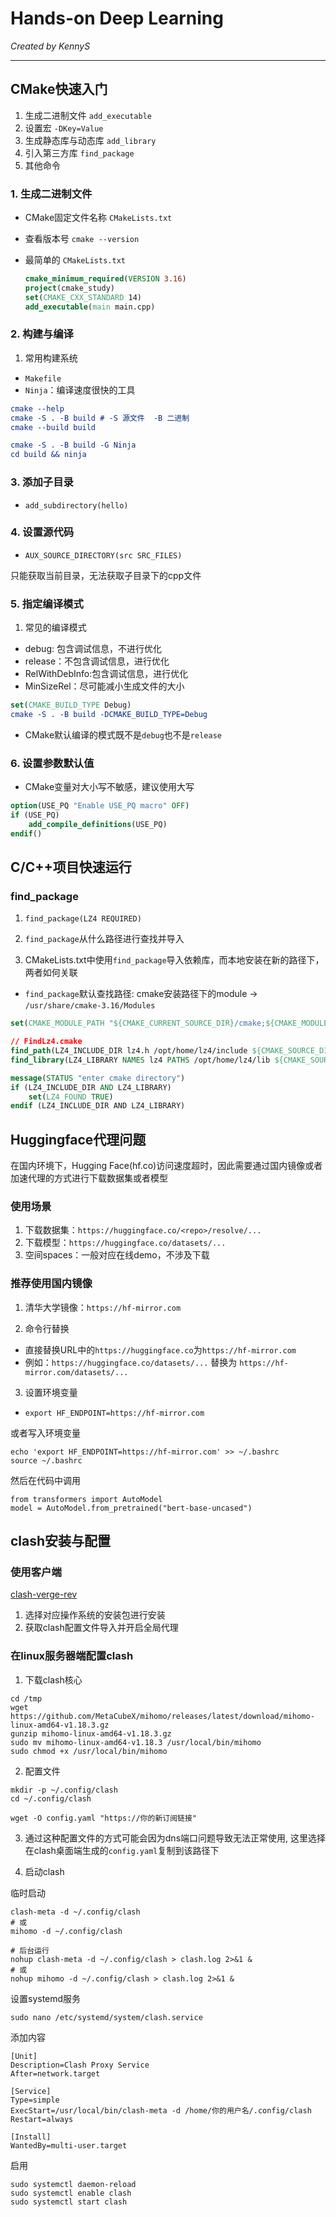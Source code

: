 # Hands-on Deep Learning

*Created by KennyS*

---

## CMake快速入门

1. 生成二进制文件 `add_executable`
2. 设置宏 `-DKey=Value`
3. 生成静态库与动态库 `add_library`
4. 引入第三方库 `find_package`
5. 其他命令


### 1. 生成二进制文件

- CMake固定文件名称 `CMakeLists.txt`
- 查看版本号 `cmake --version`
- 最简单的 `CMakeLists.txt`

    ```cmake
    cmake_minimum_required(VERSION 3.16)
    project(cmake_study)
    set(CMAKE_CXX_STANDARD 14)
    add_executable(main main.cpp)
    ```

### 2. 构建与编译

1. 常用构建系统

- `Makefile`
- `Ninja`：编译速度很快的工具

```cmake
cmake --help
cmake -S . -B build # -S 源文件  -B 二进制
cmake --build build

cmake -S . -B build -G Ninja
cd build && ninja
```

### 3. 添加子目录

- `add_subdirectory(hello)`

### 4. 设置源代码

- `AUX_SOURCE_DIRECTORY(src SRC_FILES)`

只能获取当前目录，无法获取子目录下的cpp文件


### 5. 指定编译模式

1. 常见的编译模式

- debug: 包含调试信息，不进行优化
- release：不包含调试信息，进行优化
- RelWithDebInfo:包含调试信息，进行优化
- MinSizeRel：尽可能减小生成文件的大小

```cmake
set(CMAKE_BUILD_TYPE Debug)
cmake -S . -B build -DCMAKE_BUILD_TYPE=Debug
```

- CMake默认编译的模式既不是`debug`也不是`release`


### 6. 设置参数默认值

- CMake变量对大小写不敏感，建议使用大写

```cmake
option(USE_PQ "Enable USE_PQ macro" OFF)
if (USE_PQ)
    add_compile_definitions(USE_PQ)
endif()
```



## C/C++项目快速运行

### find_package

1. `find_package(LZ4 REQUIRED)`

2. `find_package`从什么路径进行查找并导入

3. CMakeLists.txt中使用`find_package`导入依赖库，而本地安装在新的路径下，两者如何关联

- `find_package`默认查找路径: cmake安装路径下的module -> `/usr/share/cmake-3.16/Modules`

```cmake
set(CMAKE_MODULE_PATH "${CMAKE_CURRENT_SOURCE_DIR}/cmake;${CMAKE_MODULE_PATH}") // 当前cmake路径下的`cmake/`或者默认的`cmake/module/`
```


```cmake
// FindLz4.cmake
find_path(LZ4_INCLUDE_DIR lz4.h /opt/home/lz4/include ${CMAKE_SOURCE_DIR}/Module)
find_library(LZ4_LIBRARY NAMES lz4 PATHS /opt/home/lz4/lib ${CMAKE_SOURCE_DIR}/Module)

message(STATUS "enter cmake directory")
if (LZ4_INCLUDE_DIR AND LZ4_LIBRARY)
    set(LZ4_FOUND TRUE)
endif (LZ4_INCLUDE_DIR AND LZ4_LIBRARY)
```


## Huggingface代理问题

在国内环境下，Hugging Face(hf.co)访问速度超时，因此需要通过国内镜像或者加速代理的方式进行下载数据集或者模型

### 使用场景

1. 下载数据集：`https://huggingface.co/<repo>/resolve/...`
2. 下载模型：`https://huggingface.co/datasets/...`
3. 空间spaces：一般对应在线demo，不涉及下载

### 推荐使用国内镜像

1. 清华大学镜像：`https://hf-mirror.com`

2. 命令行替换

- 直接替换URL中的`https://huggingface.co`为`https://hf-mirror.com`
- 例如：`https://huggingface.co/datasets/...` 替换为 `https://hf-mirror.com/datasets/...`

3. 设置环境变量

- `export HF_ENDPOINT=https://hf-mirror.com`

或者写入环境变量

```
echo 'export HF_ENDPOINT=https://hf-mirror.com' >> ~/.bashrc
source ~/.bashrc
```

然后在代码中调用

```
from transformers import AutoModel
model = AutoModel.from_pretrained("bert-base-uncased")
```

## clash安装与配置

### 使用客户端

[clash-verge-rev](https://github.com/clash-verge-rev/clash-verge-rev)

1. 选择对应操作系统的安装包进行安装
2. 获取clash配置文件导入并开启全局代理

### 在linux服务器端配置clash

1. 下载clash核心

```
cd /tmp
wget https://github.com/MetaCubeX/mihomo/releases/latest/download/mihomo-linux-amd64-v1.18.3.gz
gunzip mihomo-linux-amd64-v1.18.3.gz
sudo mv mihomo-linux-amd64-v1.18.3 /usr/local/bin/mihomo
sudo chmod +x /usr/local/bin/mihomo
```

2. 配置文件

```
mkdir -p ~/.config/clash
cd ~/.config/clash

wget -O config.yaml "https://你的新订阅链接"
```

3. 通过这种配置文件的方式可能会因为dns端口问题导致无法正常使用, 这里选择在clash桌面端生成的`config.yaml`复制到该路径下

4. 启动clash

临时启动

```
clash-meta -d ~/.config/clash
# 或
mihomo -d ~/.config/clash

# 后台运行
nohup clash-meta -d ~/.config/clash > clash.log 2>&1 &
# 或
nohup mihomo -d ~/.config/clash > clash.log 2>&1 &
```

设置systemd服务

```
sudo nano /etc/systemd/system/clash.service
```

添加内容

```
[Unit]
Description=Clash Proxy Service
After=network.target

[Service]
Type=simple
ExecStart=/usr/local/bin/clash-meta -d /home/你的用户名/.config/clash
Restart=always

[Install]
WantedBy=multi-user.target
```

启用

```
sudo systemctl daemon-reload
sudo systemctl enable clash
sudo systemctl start clash
```